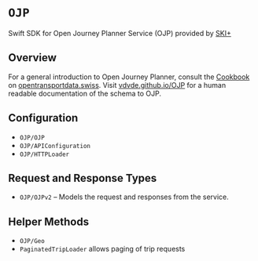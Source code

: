 # ``OJP``

Swift SDK for Open Journey Planner Service (OJP) provided by [SKI+](https://opentransportdata.swiss/de/)

## Overview

For a general introduction to Open Journey Planner, consult the [Cookbook](https://opentransportdata.swiss/de/cookbook/open-journey-planner-ojp/) on [opentransportdata.swiss](https://opentransportdata.swiss). Visit [vdvde.github.io/OJP](https://vdvde.github.io/OJP/develop/documentation-tables/ojp.html) for a human readable documentation of the schema to OJP.

## Configuration

- ``OJP/OJP``
- ``OJP/APIConfiguration``
- ``OJP/HTTPLoader``

## Request and Response Types

- ``OJP/OJPv2`` – Models the request and responses from the service.

## Helper Methods

- ``OJP/Geo``
- ``PaginatedTripLoader`` allows paging of trip requests
